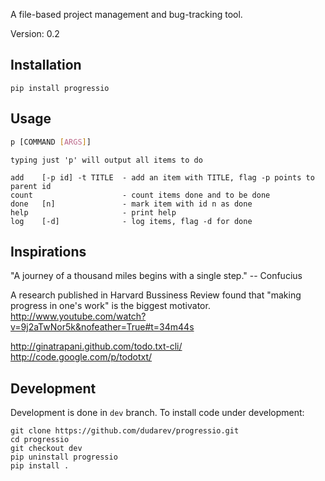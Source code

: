 A file-based project management and bug-tracking tool.

Version: 0.2


## Installation

```
pip install progressio
```


## Usage

```bash
p [COMMAND [ARGS]]
```

    typing just 'p' will output all items to do
    
    add    [-p id] -t TITLE  - add an item with TITLE, flag -p points to parent id
    count                    - count items done and to be done
    done   [n]               - mark item with id n as done
    help                     - print help
    log    [-d]              - log items, flag -d for done


## Inspirations

"A journey of a thousand miles begins with a single step." 
-- Confucius 

A research published in Harvard Bussiness Review found that "making progress in one's work" is the biggest motivator.
http://www.youtube.com/watch?v=9j2aTwNor5k&nofeather=True#t=34m44s

http://ginatrapani.github.com/todo.txt-cli/
http://code.google.com/p/todotxt/


## Development

Development is done in `dev` branch. To install code under development:

```
git clone https://github.com/dudarev/progressio.git
cd progressio
git checkout dev
pip uninstall progressio
pip install .
```
